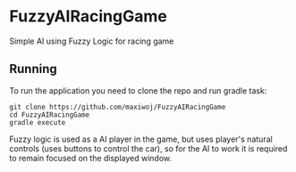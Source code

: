 # FuzzyAIRacingGame
Simple AI using Fuzzy Logic for racing game

## Running
To run the application you need to clone the repo and run gradle task:
```
git clone https://github.com/maxiwoj/FuzzyAIRacingGame
cd FuzzyAIRacingGame
gradle execute
```

Fuzzy logic is used as a AI player in the game, but uses player's natural controls (uses buttons to control the car), so for the AI to work it is required to remain focused on the displayed window.
